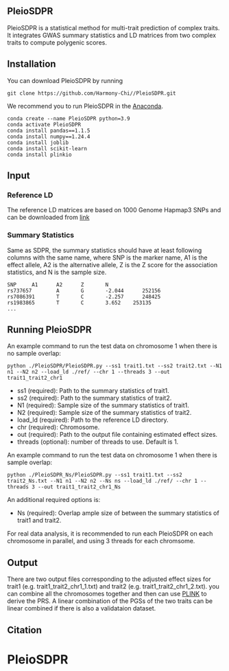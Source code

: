 ## PleioSDPR
PleioSDPR is a statistical method for multi-trait prediction of complex traits. It integrates GWAS summary statistics and LD matrices from two complex traits to compute polygenic scores.

## Installation

You can download PleioSDPR by running

```
git clone https://github.com/Harmony-Chi//PleioSDPR.git
```

We recommend you to run PleioSDPR in the [Anaconda](https://docs.anaconda.com/anaconda/install/index.html).

```
conda create --name PleioSDPR python=3.9
conda activate PleioSDPR
conda install pandas==1.1.5
conda install numpy==1.24.4
conda install joblib
conda install scikit-learn
conda install plinkio
```

## Input 

### Reference LD

The reference LD matrices are based on 1000 Genome Hapmap3 SNPs and can be downloaded from [link](https://yaleedu-my.sharepoint.com/:f:/g/personal/chi_zhang_cz354_yale_edu/EuB9GFTYinFPkF0pWSie8ZABom82mlfSvyspb_ZITNSgbA?e=Umkbgk)

### Summary Statistics 

Same as SDPR, the summary statistics should have at least following columns with the same name, where SNP is the marker name, A1 is the effect allele, A2 is the alternative allele, Z is the Z score for the association statistics, and N is the sample size. 

```
SNP     A1      A2      Z       N
rs737657        A       G       -2.044      252156
rs7086391       T       C       -2.257      248425
rs1983865       T       C       3.652    253135
...
```

## Running PleioSDPR

An example command to run the test data on chromosome 1 when there is no sample overlap: 

```
python ./PleioSDPR/PleioSDPR.py --ss1 trait1.txt --ss2 trait2.txt --N1 n1 --N2 n2 --load_ld ./ref/ --chr 1 --threads 3 --out trait1_trait2_chr1
```

- ss1 (required): Path to the summary statistics of trait1.
- ss2 (required): Path to the summary statistics of trait2.
- N1 (required): Sample size of the summary statistics of trait1.
- N2 (required): Sample size of the summary statistics of trait2.
- load_ld (required): Path to the reference LD directory.
- chr (required): Chromosome.
- out (required): Path to the output file containing estimated effect sizes.
- threads (optional): number of threads to use. Default is 1.


An example command to run the test data on chromosome 1 when there is sample overlap: 

```
python ./PleioSDPR_Ns/PleioSDPR.py --ss1 trait1.txt --ss2 trait2_Ns.txt --N1 n1 --N2 n2 --Ns ns --load_ld ./ref/ --chr 1 --threads 3 --out trait1_trait2_chr1_Ns
```
An additional required options is:

- Ns (required): Overlap ample size of between the summary statistics of trait1 and trait2.

For real data analysis, it is recommended to run each PleioSDPR on each chromosome in parallel, and using 3 threads for each chromsome.  

## Output 

There are two output files corresponding to the adjusted effect sizes for trait1 (e.g. trait1_trait2_chr1_1.txt) and trait2 (e.g. trait1_trait2_chr1_2.txt). you can combine all the chromosomes together and then can use [PLINK](https://www.cog-genomics.org/plink/1.9/score) to derive the PRS. A linear combination of the PGSs of the two traits can be linear combined if there is also a validataion dataset.

## Citation

# PleioSDPR
